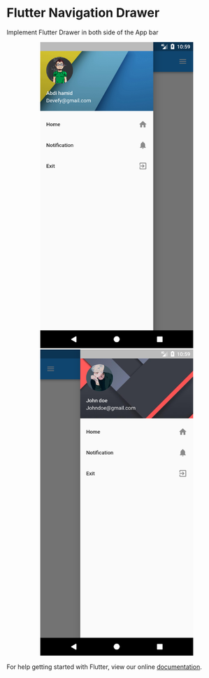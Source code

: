 # Flutter Navigation Drawer

Implement Flutter Drawer in both side of the App bar

<p align="center">
  <img src="assets/Screenshot_1.png" width="350" height="700"/>
  <img src="assets/Screenshot_2.png" width="350" height="700"/>
</p>

For help getting started with Flutter, view our online
[documentation](https://flutter.io/).
